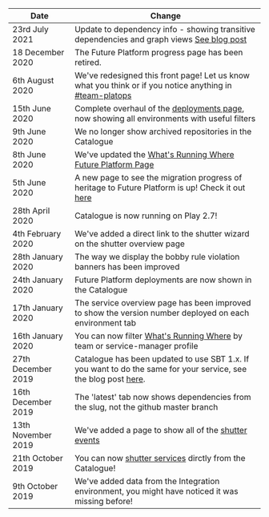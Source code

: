 [//]: <> (This markdown file is rendered and displayed on the front page of the Catalogue)

| Date                  |     Change                                                                                                |
|-----------------------|-----------------------------------------------------------------------------------------------------------|
| 23rd July 2021        | Update to dependency info - showing transitive dependencies and graph views [See blog post](https://confluence.tools.tax.service.gov.uk/x/S4ZyE)
| 18 December 2020      | The Future Platform progress page has been retired.
| 6th August 2020       | We've redesigned this front page! Let us know what you think or if you notice anything in [#team-platops](https://hmrcdigital.slack.com/messages/team-platops/) |
| 15th June 2020        | Complete overhaul of the [deployments page](./deployments/production), now showing all environments with useful filters
| 9th June 2020         | We no longer show archived repositories in the Catalogue
| 8th June 2020         | We've updated the [What's Running Where Future Platform Page](./whats-running-where-ecs)
| 5th June 2020         | A new page to see the migration progress of heritage to Future Platform is up! Check it out [here](./future-platform-migration)
| 28th April 2020       | Catalogue is now running on Play 2.7!
| 4th February 2020     | We've added a direct link to the shutter wizard on the shutter overview page
| 28th January 2020     | The way we display the bobby rule violation banners has been improved
| 24th January 2020     | Future Platform deployments are now shown in the Catalogue
| 17th January 2020     | The service overview page has been improved to show the version number deployed on each environment tab
| 16th January 2020     | You can now filter [What's Running Where](./whats-running-where) by team or service-manager profile
| 27th December 2019    | Catalogue has been updated to use SBT 1.x. If you want to do the same for your service, see the blog post [here](https://confluence.tools.tax.service.gov.uk/pages/viewpage.action?pageId=176632503).
| 16th December 2019    | The 'latest' tab now shows dependencies from the slug, not the github master branch
| 13th November 2019    | We've added a page to show all of the [shutter events](./shutter-events)
| 21th October 2019     | You can now [shutter services](./shuttering-overview/frontend) dirctly from the Catalogue!
| 9th October 2019      | We've added data from the Integration environment, you might have noticed it was missing before!
